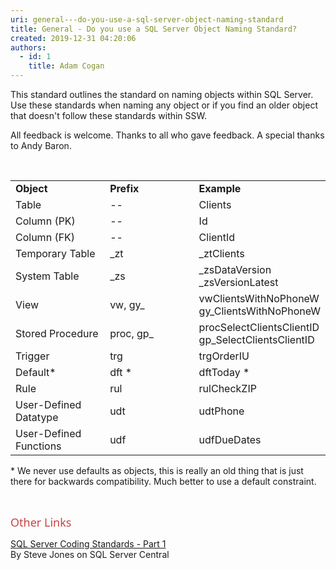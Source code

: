 ```yaml
---
uri: general---do-you-use-a-sql-server-object-naming-standard
title: General - Do you use a SQL Server Object Naming Standard?
created: 2019-12-31 04:20:06
authors:
  - id: 1
    title: Adam Cogan
---
```





<span class='intro'> ​​This standard outlines the standard on naming objects within SQL Server. Use these standards when naming any object or if you find an older object that doesn't follow these standards within SSW.<br> </span>

<p>​​All feedback is welcome. Thanks to all who gave feedback. A special thanks to Andy Baron.​</p><br><table cellspacing="0" width="100%" class="ssw15-rteTable-default"><tbody><tr class="ssw15-rteTableEvenRow-default"><td class="ssw15-rteTableEvenCol-default" style="width&#58;33.3333%;">​<strong>​Object</strong><br></td><td class="ssw15-rteTableOddCol-default" style="width&#58;33.3333%;">​<strong>Prefix</strong><br></td><td class="ssw15-rteTableEvenCol-default" style="width&#58;33.3333%;">​<strong>Example</strong><br></td></tr><tr class="ssw15-rteTableOddRow-default"><td class="ssw15-rteTableEvenCol-default">​Table<br></td><td class="ssw15-rteTableOddCol-default">--​<br></td><td class="ssw15-rteTableEvenCol-default">​​Clients<br></td></tr><tr class="ssw15-rteTableEvenRow-default"><td class="ssw15-rteTableEvenCol-default">​Column (PK)<br></td><td class="ssw15-rteTableOddCol-default">​--<br></td><td class="ssw15-rteTableEvenCol-default">​Id<br></td></tr><tr class="ssw15-rteTableOddRow-default"><td class="ssw15-rteTableEvenCol-default" rowspan="1">​Column (FK)<br></td><td class="ssw15-rteTableOddCol-default" rowspan="1">​--<br></td><td class="ssw15-rteTableEvenCol-default" rowspan="1">​ClientId<br></td></tr><tr class="ssw15-rteTableEvenRow-default"><td class="ssw15-rteTableEvenCol-default">​Temporary Table<br></td><td class="ssw15-rteTableOddCol-default">​_zt<br></td><td class="ssw15-rteTableEvenCol-default">​_ztClients<br></td></tr><tr class="ssw15-rteTableOddRow-default"><td class="ssw15-rteTableEvenCol-default">​System Table<br></td><td class="ssw15-rteTableOddCol-default">​_zs<br></td><td class="ssw15-rteTableEvenCol-default">​_zsDataVersion<br>_zsVersionLatest<br></td></tr><tr class="ssw15-rteTableEvenRow-default"><td class="ssw15-rteTableEvenCol-default">​View<br></td><td class="ssw15-rteTableOddCol-default">​vw, gy_<br></td><td class="ssw15-rteTableEvenCol-default">vwClientsWithNoPhoneW<br>gy_ClientsWithNoPhoneW​<br></td></tr><tr class="ssw15-rteTableOddRow-default"><td class="ssw15-rteTableEvenCol-default">​Stored Procedure<br></td><td class="ssw15-rteTableOddCol-default">​proc, gp_<br></td><td class="ssw15-rteTableEvenCol-default">​procSelectClientsClientID<br>gp_SelectClientsClientID<br></td></tr><tr class="ssw15-rteTableEvenRow-default"><td class="ssw15-rteTableEvenCol-default">​Trigger<br></td><td class="ssw15-rteTableOddCol-default">​trg<br></td><td class="ssw15-rteTableEvenCol-default">​trgOrderIU<br></td></tr><tr class="ssw15-rteTableOddRow-default"><td class="ssw15-rteTableEvenCol-default" rowspan="1">​Default*<br></td><td class="ssw15-rteTableOddCol-default" rowspan="1">​dft *<br></td><td class="ssw15-rteTableEvenCol-default" rowspan="1">​dftToday *<br></td></tr><tr class="ssw15-rteTableEvenRow-default"><td class="ssw15-rteTableEvenCol-default" rowspan="1">​Rule<br></td><td class="ssw15-rteTableOddCol-default" rowspan="1">​rul<br></td><td class="ssw15-rteTableEvenCol-default" rowspan="1">​rulCheckZIP<br></td></tr><tr class="ssw15-rteTableOddRow-default"><td class="ssw15-rteTableEvenCol-default" rowspan="1">​User-Defined Datatype<br></td><td class="ssw15-rteTableOddCol-default" rowspan="1">​udt<br></td><td class="ssw15-rteTableEvenCol-default" rowspan="1">​udtPhone<br></td></tr><tr class="ssw15-rteTableEvenRow-default"><td class="ssw15-rteTableEvenCol-default" rowspan="1">​User-Defined Functions<br></td><td class="ssw15-rteTableOddCol-default" rowspan="1">​udf<br></td><td class="ssw15-rteTableEvenCol-default" rowspan="1">​udfDueDates<br></td></tr></tbody></table><p>* We never use defaults as objects, this is really an old thing that is just there for backwards compatibility. Much better to use a default constraint.</p><p class="ssw15-rteElement-P">​​​​<br></p><p><span style="color&#58;#cc4141;font-family&#58;&quot;segoe ui&quot;, &quot;trebuchet ms&quot;, tahoma, arial, verdana, sans-serif;font-size&#58;18px;">Ot</span><span style="color&#58;#cc4141;font-family&#58;&quot;segoe ui&quot;, &quot;trebuchet ms&quot;, tahoma, arial, verdana, sans-serif;font-size&#58;18px;">her Lin</span><span style="color&#58;#cc4141;font-family&#58;&quot;segoe ui&quot;, &quot;trebuchet ms&quot;, tahoma, arial, verdana, sans-serif;font-size&#58;18px;">ks</span><br></p><p><a href="https&#58;//www.ssw.com.au/ssw/Redirect/SQLServer/SQLServerCentralcodingstandardspart1.htm">SQL Server Coding Standards - Part 1​</a><br>By Steve Jones on SQL Server Central<br></p>



